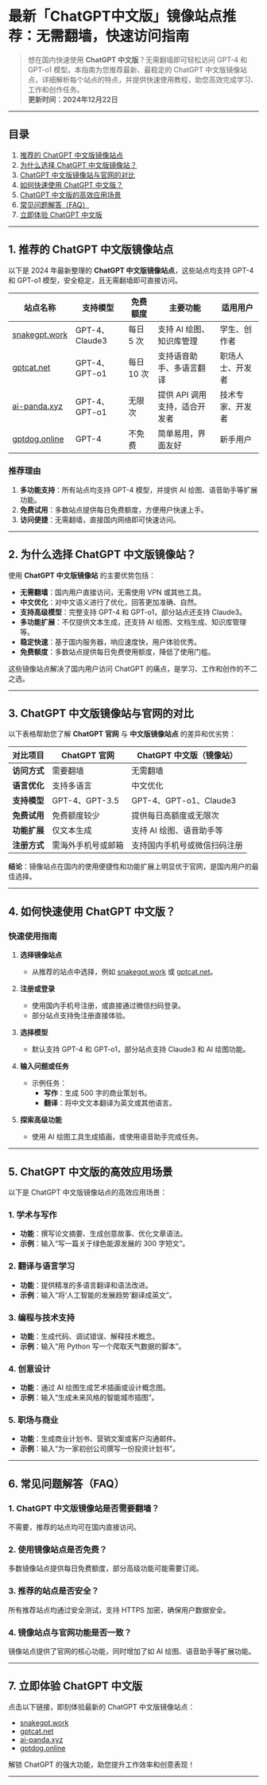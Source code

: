 # 最新「ChatGPT中文版」镜像站点推荐：无需翻墙，快速访问指南

> 想在国内快速使用 **ChatGPT 中文版**？无需翻墙即可轻松访问 GPT-4 和 GPT-o1 模型。本指南为您推荐最新、最稳定的 ChatGPT 中文版镜像站点，详细解析每个站点的特点，并提供快速使用教程，助您高效完成学习、工作和创作任务。  
> **更新时间：2024年12月22日**

---

## **目录**
1. [推荐的 ChatGPT 中文版镜像站点](#section1)
2. [为什么选择 ChatGPT 中文版镜像站？](#section2)
3. [ChatGPT 中文版镜像站与官网的对比](#section3)
4. [如何快速使用 ChatGPT 中文版？](#section4)
5. [ChatGPT 中文版的高效应用场景](#section5)
6. [常见问题解答（FAQ）](#section6)
7. [立即体验 ChatGPT 中文版](#section7)

---

## **1. 推荐的 ChatGPT 中文版镜像站点** <a id="section1"></a>

以下是 2024 年最新整理的 **ChatGPT 中文版镜像站点**，这些站点均支持 GPT-4 和 GPT-o1 模型，安全稳定，且无需翻墙即可直接访问。

| **站点名称**          | **支持模型**       | **免费额度**   | **主要功能**                | **适用用户**      |
|-----------------------|------------------|----------------|----------------------------|------------------|
| [snakegpt.work](https://snakegpt.work)   | GPT-4、Claude3  | 每日 5 次      | 支持 AI 绘图、知识库管理      | 学生、创作者      |
| [gptcat.net](https://gptcat.net)         | GPT-4、GPT-o1   | 每日 10 次     | 支持语音助手、多语言翻译       | 职场人士、开发者  |
| [ai-panda.xyz](https://ai-panda.xyz/login?invite_code=34137c47)     | GPT-4、GPT-o1   | 无限次         | 提供 API 调用支持，适合开发者  | 技术专家、开发者  |
| [gptdog.online](https://gptdog.online)   | GPT-4           | 不免费         | 简单易用，界面友好             | 新手用户          |

### **推荐理由**
1. **多功能支持**：所有站点均支持 GPT-4 模型，并提供 AI 绘图、语音助手等扩展功能。
2. **免费试用**：多数站点提供每日免费额度，方便用户快速上手。
3. **访问便捷**：无需翻墙，直接国内网络即可快速访问。

---

## **2. 为什么选择 ChatGPT 中文版镜像站？** <a id="section2"></a>

使用 **ChatGPT 中文版镜像站** 的主要优势包括：

- **无需翻墙**：国内用户直接访问，无需使用 VPN 或其他工具。
- **中文优化**：对中文语义进行了优化，回答更加准确、自然。
- **支持高级模型**：完整支持 GPT-4 和 GPT-o1，部分站点还支持 Claude3。
- **多功能扩展**：不仅提供文本生成，还支持 AI 绘图、文档生成、知识库管理等。
- **稳定快速**：基于国内服务器，响应速度快，用户体验优秀。
- **免费额度**：多数站点提供每日免费使用额度，降低了使用门槛。

这些镜像站点解决了国内用户访问 ChatGPT 的痛点，是学习、工作和创作的不二之选。

---

## **3. ChatGPT 中文版镜像站与官网的对比** <a id="section3"></a>

以下表格帮助您了解 **ChatGPT 官网** 与 **中文版镜像站点** 的差异和优劣势：

| **对比项目**        | **ChatGPT 官网**      | **ChatGPT 中文版（镜像站）** |
|---------------------|----------------------|-----------------------------|
| **访问方式**         | 需要翻墙              | 无需翻墙                     |
| **语言优化**         | 支持多语言            | 中文优化                     |
| **支持模型**         | GPT-4、GPT-3.5       | GPT-4、GPT-o1、Claude3       |
| **免费试用**         | 免费额度较少          | 提供每日高额度或无限次        |
| **功能扩展**         | 仅文本生成            | 支持 AI 绘图、语音助手等      |
| **注册方式**         | 需海外手机号或邮箱     | 支持国内手机号或微信扫码注册   |

**结论**：镜像站点在国内的使用便捷性和功能扩展上明显优于官网，是国内用户的最佳选择。

---

## **4. 如何快速使用 ChatGPT 中文版？** <a id="section4"></a>

### **快速使用指南**
1. **选择镜像站点**
   - 从推荐的站点中选择，例如 [snakegpt.work](https://snakegpt.work) 或 [gptcat.net](https://gptcat.net)。

2. **注册或登录**
   - 使用国内手机号注册，或直接通过微信扫码登录。
   - 部分站点支持免注册直接体验。

3. **选择模型**
   - 默认支持 GPT-4 和 GPT-o1，部分站点支持 Claude3 和 AI 绘图功能。

4. **输入问题或任务**
   - 示例任务：
     - **写作**：生成 500 字的商业策划书。
     - **翻译**：将中文文本翻译为英文或其他语言。

5. **探索高级功能**
   - 使用 AI 绘图工具生成插画，或使用语音助手完成任务。

---

## **5. ChatGPT 中文版的高效应用场景** <a id="section5"></a>

以下是 ChatGPT 中文版镜像站点的高效应用场景：

### **1. 学术与写作**
- **功能**：撰写论文摘要、生成创意故事、优化文章语法。
- **示例**：输入“写一篇关于绿色能源发展的 300 字短文”。

### **2. 翻译与语言学习**
- **功能**：提供精准的多语言翻译和语法改进。
- **示例**：输入“将‘人工智能的发展趋势’翻译成英文”。

### **3. 编程与技术支持**
- **功能**：生成代码、调试错误、解释技术概念。
- **示例**：输入“用 Python 写一个爬取天气数据的脚本”。

### **4. 创意设计**
- **功能**：通过 AI 绘图生成艺术插画或设计概念图。
- **示例**：输入“生成未来风格的智能城市插图”。

### **5. 职场与商业**
- **功能**：生成商业计划书、营销文案或客户沟通邮件。
- **示例**：输入“为一家初创公司撰写一份投资计划书”。

---

## **6. 常见问题解答（FAQ）** <a id="section6"></a>

### **1. ChatGPT 中文版镜像站是否需要翻墙？**
不需要，推荐的站点均可在国内直接访问。

### **2. 使用镜像站点是否免费？**
多数镜像站点提供每日免费额度，部分高级功能可能需要订阅。

### **3. 推荐的站点是否安全？**
所有推荐站点均通过安全测试，支持 HTTPS 加密，确保用户数据安全。

### **4. 镜像站点与官网功能是否一致？**
镜像站点提供了官网的核心功能，同时增加了如 AI 绘图、语音助手等扩展功能。

---

## **7. 立即体验 ChatGPT 中文版** <a id="section7"></a>

点击以下链接，即刻体验最新的 ChatGPT 中文版镜像站点：
- [snakegpt.work](https://snakegpt.work)
- [gptcat.net](https://gptcat.net)
- [ai-panda.xyz](https://ai-panda.xyz)
- [gptdog.online](https://gptdog.online)

解锁 ChatGPT 的强大功能，助您提升工作效率和创意表现！

---

